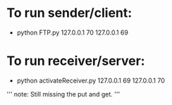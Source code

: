 # To run sender/client:
+ python FTP.py 127.0.0.1 70 127.0.0.1 69

# To run receiver/server:
+ python activateReceiver.py 127.0.0.1 69 127.0.0.1 70

'''
note: Still missing the put and get.
'''